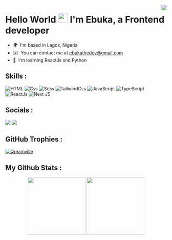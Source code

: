 <a href=null><img src="https://komarev.com/ghpvc/?username=ebukathedev&color=dc143c" align=right></a>

# Hello World <a href=null><img src="https://raw.githubusercontent.com/MartinHeinz/MartinHeinz/master/wave.gif" width="30"></a> I'm Ebuka, a Frontend developer

- 🌍  I'm based in Lagos, Nigeria
- ✉️  You can contact me at <a href="mailto:ebukathedev@gmail.com">ebukathedev@gmail.com</a>
- 🧠  I'm learning ReactJs snd Python

## **Skills :**

<p align="left">
<img src="https://img.shields.io/badge/html5-%23E34F26.svg?style=for-the-badge&logo=html5&logoColor=white" alt="HTML" />
<img src="https://img.shields.io/badge/css3-%231572B6.svg?style=for-the-badge&logo=css3&logoColor=white" alt="Css" />
<img src="https://img.shields.io/badge/scss-%231572B6.svg?style=for-the-badge&logo=sass&logoColor=white" alt="Scss" />
<img src="https://img.shields.io/badge/tailwindcss-%2338B2AC.svg?style=for-the-badge&logo=tailwind-css&logoColor=white" alt="TailwindCss" />
<img src="https://img.shields.io/badge/javascript-%23323330.svg?style=for-the-badge&logo=javascript&logoColor=%23F7DF1E" alt="JavaScript" />
<img src="https://img.shields.io/badge/typescript-%23007ACC.svg?style=for-the-badge&logo=typescript&logoColor=white" alt="TypeScript" />
<img src="https://img.shields.io/badge/react-%2320232a.svg?style=for-the-badge&logo=react&logoColor=%2361DAFB" alt="ReactJs"/>
<img src="https://img.shields.io/badge/Next-black?style=for-the-badge&logo=next.js&logoColor=white" alt="Next JS" />
</p>

## **Socials :**
<p align="left">
 <a href="https://www.linkedin.com/in/ebukathedev" target="_blank" rel="noreferrer"><img src="https://img.shields.io/badge/linkedin-%230077B5.svg?style=for-the-badge&logo=linkedin&logoColor=white"/></a> 
 <a href="https://www.twitter.com/ebukathedev" target="_blank" rel="noreferrer"><img src="https://img.shields.io/badge/Twitter-%231DA1F2.svg?style=for-the-badge&logo=Twitter&logoColor=white"/></a>
</p>

## **GitHub Trophies :**

<p align="centre">
<a href="https://github.com/Qreamville"><img src="https://github-profile-trophy.vercel.app/?username=ebukathedev&rank=S,A,AA,AAA,SECRET,B,C&row=1&theme=flat&no-frame=true" alt="Qreamville"/></a>
</p>

## **My Github Stats :**
<p align="center">
  <img align="center" height="180em" src="https://github-readme-stats-sigma-five.vercel.app/api?username=ebukathedev&show_icons=true&theme=dark" />

<img align="center" height="180em" src="https://github-readme-stats-eight-theta.vercel.app/api/top-langs/?username=ebukathedev&layout=compact&langs_count=10&theme=dark"/>
</p>
